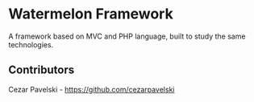 # Watermelon Framework
A framework based on MVC and PHP language, built to study the same technologies.

## Contributors
Cezar Pavelski - https://github.com/cezarpavelski
